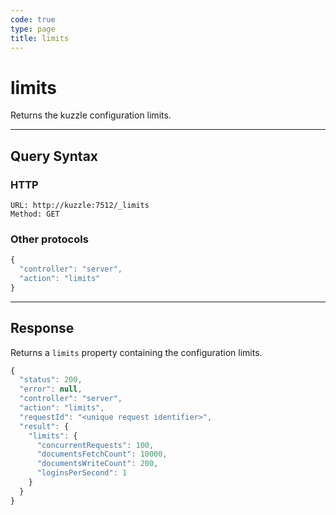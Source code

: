 ```yaml
---
code: true
type: page
title: limits
---
```


# limits



Returns the kuzzle configuration limits.

---

## Query Syntax

### HTTP

```http
URL: http://kuzzle:7512/_limits
Method: GET
```

### Other protocols

```js
{
  "controller": "server",
  "action": "limits"
}
```

---

## Response

Returns a `limits` property containing the configuration limits.

```js
{
  "status": 200,
  "error": null,
  "controller": "server",
  "action": "limits",
  "requestId": "<unique request identifier>",
  "result": {
    "limits": {
      "concurrentRequests": 100,
      "documentsFetchCount": 10000,
      "documentsWriteCount": 200,
      "loginsPerSecond": 1
    }
  }
}
```

